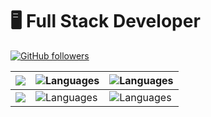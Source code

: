 # 🖥 Full Stack Developer

[![GitHub followers](https://img.shields.io/github/followers/romeramatias.svg?style=social&label=Follow&maxAge=2592000)](https://github.com/romeramatias?tab=followers)


| ![](https://github-readme-stats.vercel.app/api?username=romeramatias&theme=dark&show_icons=true&hide_border=true) | ![Languages](https://github-readme-stats.vercel.app/api/top-langs/?username=romeramatias)|  ![Languages](https://github-readme-stats.vercel.app/api/top-langs/?username=romeramatias)|
| ----------- | ----------- | -----------
| ![](https://github-readme-stats.vercel.app/api?username=romeramatias&theme=dark&show_icons=true&hide_border=true) | ![Languages](https://github-readme-stats.vercel.app/api/top-langs/?username=romeramatias)|  ![Languages](https://github-readme-stats.vercel.app/api/top-langs/?username=romeramatias)|
